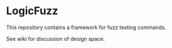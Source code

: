 
# LogicFuzz
 
This repository contains a framework for fuzz testing 
commands. 

See wiki for discussion of design space.
